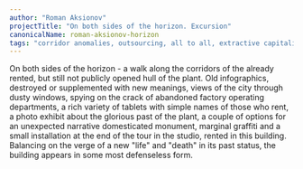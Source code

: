 ```yaml
---
author: "Roman Aksionov"
projectTitle: "On both sides of the horizon. Excursion"
canonicalName: roman-aksionov-horizon
tags: "corridor anomalies, outsourcing, all to all, extractive capitalism, left melancholy, production drama, spontaneous grassroots alternative, exploitation of hidden motivation, practice of small movements, national academy of sciences as witch, self-destructing structures"
---
```

On both sides of the horizon - a walk along the corridors of the already rented, but still not publicly opened hull of the plant. Old infographics, destroyed or supplemented with new meanings, views of the city through dusty windows, spying on the crack of abandoned factory operating departments, a rich variety of tablets with simple names of those who rent, a photo exhibit about the glorious past of the plant, a couple of options for an unexpected narrative domesticated monument, marginal graffiti and a small installation at the end of the tour in the studio, rented in this building. Balancing on the verge of a new "life" and "death" in its past status, the building appears in some most defenseless form.
